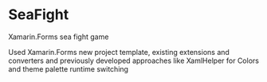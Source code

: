 # SeaFight
Xamarin.Forms sea fight game


Used Xamarin.Forms new project template, existing extensions and converters and previously developed approaches like XamlHelper for Colors and theme palette runtime switching
